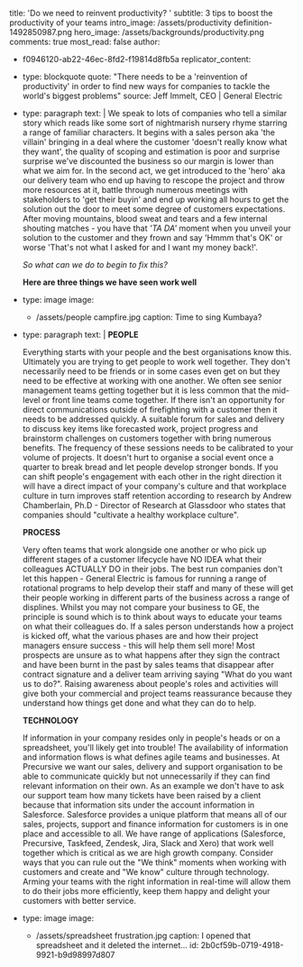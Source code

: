 title: 'Do we need to reinvent productivity? '
subtitle: 3 tips to boost the productivity of your teams
intro_image: /assets/productivity definition-1492850987.png
hero_image: /assets/backgrounds/productivity.png
comments: true
most_read: false
author:
  - f0946120-ab22-46ec-8fd2-f19814d8fb5a
replicator_content:
  - 
    type: blockquote
    quote: "There needs to be a 'reinvention of productivity' in order to find new ways for companies to tackle the world's biggest problems"
    source: Jeff Immelt, CEO | General Electric
  - 
    type: paragraph
    text: |
      We speak to lots of companies who tell a similar story which reads like some sort of nightmarish nursery rhyme starring a range of familiar characters. It begins with a sales person aka 'the villain' bringing in a deal where the customer 'doesn't really know what they want', the quality of scoping and estimation is poor and surprise surprise we've discounted the business so our margin is lower than what we aim for. In the second act, we get introduced to the 'hero' aka our delivery team who end up having to rescope the project and throw more resources at it, battle through numerous meetings with stakeholders to 'get their buyin' and end up working all hours to get the solution out the door to meet some degree of customers expectations. After moving mountains, blood sweat and tears and a few internal shouting matches - you have that *'TA DA'* moment when you unveil your solution to the customer and they frown and say 'Hmmm that's OK' or worse 'That's not what I asked for and I want my money back!'.
      
      *So what can we do to begin to fix this?*
      
      **Here are three things we have seen work well**
  - 
    type: image
    image:
      - /assets/people campfire.jpg
    caption: Time to sing Kumbaya?
  - 
    type: paragraph
    text: |
      **PEOPLE**
      
      Everything starts with your people and the best organisations know this. Ultimately you are trying to get people to work well together. They don't necessarily need to be friends or in some cases even get on but they need to be effective at working with one another. We often see senior management teams getting together but it is less common that the mid-level or front line teams come together. If there isn't an opportunity for direct communications outside of firefighting with a customer then it needs to be addressed quickly. A suitable forum for sales and delivery to discuss key items like forecasted work, project progress and brainstorm challenges on customers together with bring numerous benefits. The frequency of these sessions needs to be calibrated to your volume of projects. It doesn't hurt to organise a social event once a quarter to break bread and let people develop stronger bonds. If you can shift people's engagement with each other in the right direction it will have a direct impact of your company's culture and that workplace culture in turn improves staff retention according to research by Andrew Chamberlain, Ph.D - Director of Research at Glassdoor who states that companies should "cultivate a healthy workplace culture".
      
      **PROCESS**
      
      Very often teams that work alongside one another or who pick up different stages of a customer lifecycle have NO IDEA what their colleagues ACTUALLY DO in their jobs. The best run companies don't let this happen - General Electric is famous for running a range of rotational programs to help develop their staff and many of these will get their people working in different parts of the business across a range of displines. Whilst you may not compare your business to GE, the principle is sound which is to think about ways to educate your teams on what their colleagues do. If a sales person understands how a project is kicked off, what the various phases are and how their project managers ensure success - this will help them sell more! Most prospects are unsure as to what happens after they sign the contract and have been burnt in the past by sales teams that disappear after contract signature and a deliver team arriving saying "What do you want us to do?". Raising awareness about people's roles and activities will give both your commercial and project teams reassurance because they understand how things get done and what they can do to help.
      
      **TECHNOLOGY**
      
      If information in your company resides only in people's heads or on a spreadsheet, you'll likely get into trouble! The availability of information and information flows is what defines agile teams and businesses. At Precursive we want our sales, delivery and support organisation to be able to communicate quickly but not unnecessarily if they can find relevant information on their own. As an example we don't have to ask our support team how many tickets have been raised by a client because that information sits under the account information in Salesforce. Salesforce provides a unique platform that means all of our sales, projects, support and finance information for customers is in one place and accessible to all. We have range of applications (Salesforce, Precursive, Taskfeed, Zendesk, Jira, Slack and Xero) that work well together which is critical as we are high growth company. Consider ways that you can rule out the "We think" moments when working with customers and create and "We know" culture through technology. Arming your teams with the right information in real-time will allow them to do their jobs more efficiently, keep them happy and delight your customers with better service.
  - 
    type: image
    image:
      - /assets/spreadsheet frustration.jpg
    caption: I opened that spreadsheet and it deleted the internet...
id: 2b0cf59b-0719-4918-9921-b9d98997d807
